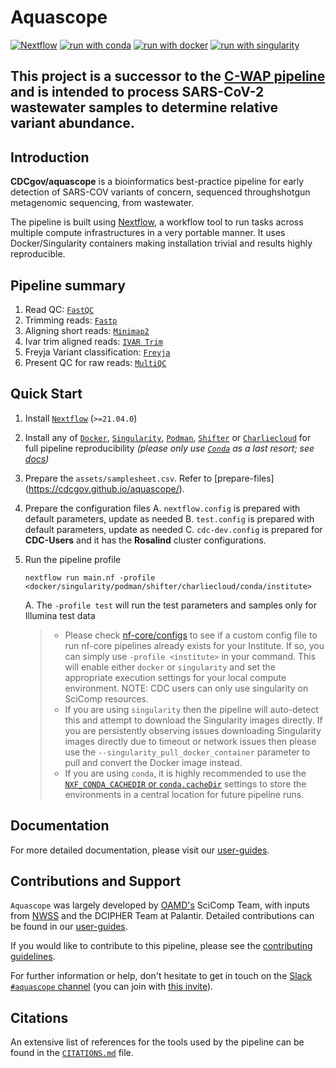 # Aquascope

[![Nextflow](https://img.shields.io/badge/nextflow%20DSL2-%E2%89%A521.04.0-23aa62.svg?labelColor=000000)](https://www.nextflow.io/)
[![run with conda](http://img.shields.io/badge/run%20with-conda-3EB049?labelColor=000000&logo=anaconda)](https://docs.conda.io/en/latest/)
[![run with docker](https://img.shields.io/badge/run%20with-docker-0db7ed?labelColor=000000&logo=docker)](https://www.docker.com/)
[![run with singularity](https://img.shields.io/badge/run%20with-singularity-1d355c.svg?labelColor=000000)](https://sylabs.io/docs/)

## This project is a successor to the [C-WAP pipeline](https://github.com/CFSAN-Biostatistics/C-WAP) and is intended to process SARS-CoV-2 wastewater samples to determine relative variant abundance.  

## Introduction
**CDCgov/aquascope** is a bioinformatics best-practice pipeline for early detection of SARS-COV variants of concern, sequenced throughshotgun metagenomic sequencing, from wastewater.

The pipeline is built using [Nextflow](https://www.nextflow.io), a workflow tool to run tasks across multiple compute infrastructures in a very portable manner. It uses Docker/Singularity containers making installation trivial and results highly reproducible. 

## Pipeline summary

1. Read QC: [`FastQC`](https://www.bioinformatics.babraham.ac.uk/projects/fastqc/)
2. Trimming reads: [`Fastp`](https://github.com/OpenGene/fastp)
3. Aligning short reads: [`Minimap2`](https://github.com/lh3/minimap2)
4. Ivar trim aligned reads: [`IVAR Trim`](https://andersen-lab.github.io/ivar/html/manualpage.html)
5. Freyja Variant classification: [`Freyja`](https://github.com/andersen-lab/Freyja)
6. Present QC for raw reads: [`MultiQC`](http://multiqc.info/)

## Quick Start

1. Install [`Nextflow`](https://www.nextflow.io/docs/latest/getstarted.html#installation) (`>=21.04.0`)

2. Install any of [`Docker`](https://docs.docker.com/engine/installation/), [`Singularity`](https://www.sylabs.io/guides/3.0/user-guide/), [`Podman`](https://podman.io/), [`Shifter`](https://nersc.gitlab.io/development/shifter/how-to-use/) or [`Charliecloud`](https://hpc.github.io/charliecloud/) for full pipeline reproducibility _(please only use [`Conda`](https://conda.io/miniconda.html) as a last resort; see [docs](https://nf-co.re/usage/configuration#basic-configuration-profiles))_

3. Prepare the `assets/samplesheet.csv`. Refer to [prepare-files] (https://cdcgov.github.io/aquascope/).

4. Prepare the configuration files
	A. `nextflow.config` is prepared with default parameters, update as needed
	B. `test.config` is prepared with default parameters, update as needed
	C. `cdc-dev.config` is prepared for **CDC-Users** and it has the **Rosalind** cluster configurations.

5. Run the pipeline profile
    ```
    nextflow run main.nf -profile <docker/singularity/podman/shifter/charliecloud/conda/institute>
    ```
    A. The `-profile test` will run the test parameters and samples only for Illumina test data
   
    > * Please check [nf-core/configs](https://github.com/nf-core/configs#documentation) to see if a custom config file to run nf-core pipelines already exists for your Institute. If so, you can simply use `-profile <institute>` in your command. This will enable either `docker` or `singularity` and set the appropriate execution settings for your local compute environment. NOTE: CDC users can only use singularity on SciComp resources.
    > * If you are using `singularity` then the pipeline will auto-detect this and attempt to download the Singularity images directly. If you are persistently observing issues downloading Singularity images directly due to timeout or network issues then please use the `--singularity_pull_docker_container` parameter to pull and convert the Docker image instead. 
    > * If you are using `conda`, it is highly recommended to use the [`NXF_CONDA_CACHEDIR` or `conda.cacheDir`](https://www.nextflow.io/docs/latest/conda.html) settings to store the environments in a central location for future pipeline runs.

## Documentation
For more detailed documentation, please visit our [user-guides](https://cdcgov.github.io/aquascope/).

## Contributions and Support
`Aquascope` was largely developed by [OAMD's](https://www.cdc.gov/amd/index.html) SciComp Team, with inputs from [NWSS](https://www.cdc.gov/nwss/wastewater-surveillance.html) and the DCIPHER Team at Palantir. Detailed contributions can be found in our [user-guides](https://cdcgov.github.io/aquascope/user-guide/contributions/).

If you would like to contribute to this pipeline, please see the [contributing guidelines](.github/CONTRIBUTING.md).

For further information or help, don't hesitate to get in touch on the [Slack `#aquascope` channel](https://nfcore.slack.com/channels/aquascope) (you can join with [this invite](https://nf-co.re/join/slack)).

## Citations
An extensive list of references for the tools used by the pipeline can be found in the [`CITATIONS.md`](CITATIONS.md) file.
